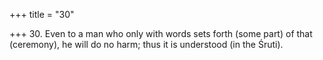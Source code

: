 +++
title = "30"

+++
30. Even to a man who only with words sets forth (some part) of that (ceremony), he will do no harm; thus it is understood (in the Śruti).
